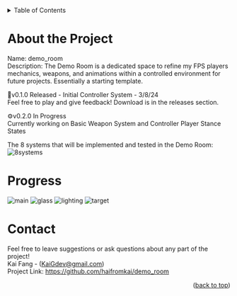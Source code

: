 <a name = "readme-top"></a>

<!-- Table of Contents -->
<details>
    <summary>Table of Contents</summary>
    <ol>
        <li><a href = "#about-the-project">About the Project</a></li>
        <li><a href = "#progress">Progress</a></li>
        <li><a href = "#contact">Contact</a></li>
    </ol>
</details>

# About the Project
Name: demo_room <br>
Description: The Demo Room is a dedicated space to refine my FPS players mechanics, weapons, and animations within a controlled environment for future projects. Essentially a starting template. <br>

🎉v0.1.0 Released - Initial Controller System - 3/8/24 <br>
Feel free to play and give feedback! Download is in the releases section. <br>

⚙️v0.2.0 In Progress <br>
Currently working on Basic Weapon System and Controller Player Stance States

The 8 systems that will be implemented and tested in the Demo Room:
![8systems](https://github.com/haifromkai/demo_room/assets/49883801/6aa0c03d-922e-40c1-8a3e-0944ab6fe992)

# Progress
![main](https://github.com/haifromkai/demo_room/assets/49883801/596ff831-a72b-489e-bb9e-42758217ecd3)
![glass](https://github.com/haifromkai/demo_room/assets/49883801/5943f595-cf85-4a96-83b2-66ccba148136)
![lighting](https://github.com/haifromkai/demo_room/assets/49883801/2a2cae26-1438-46c2-8e96-2aea424c69fc)
![target](https://github.com/haifromkai/demo_room/assets/49883801/6e8034f3-6457-4dc1-a458-9c6ef408f317)

# Contact
Feel free to leave suggestions or ask questions about any part of the project! <br>
Kai Fang - (KaiGdev@gmail.com) <br>
Project Link: https://github.com/haifromkai/demo_room

<p align = "right">(<a href = "#readme-top">back to top</a>)</p>
